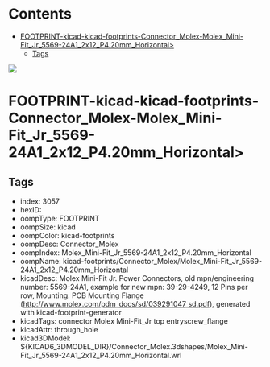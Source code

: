 



Contents
========

* [FOOTPRINT-kicad-kicad-footprints-Connector_Molex-Molex_Mini-Fit_Jr_5569-24A1_2x12_P4.20mm_Horizontal>](#footprint-kicad-kicad-footprints-connector_molex-molex_mini-fit_jr_5569-24a1_2x12_p420mm_horizontal)
	* [Tags](#tags)
  
![][im]
# FOOTPRINT-kicad-kicad-footprints-Connector_Molex-Molex_Mini-Fit_Jr_5569-24A1_2x12_P4.20mm_Horizontal>

## Tags

- index: 3057
- hexID: 
- oompType: FOOTPRINT
- oompSize: kicad
- oompColor: kicad-footprints
- oompDesc: Connector_Molex
- oompIndex: Molex_Mini-Fit_Jr_5569-24A1_2x12_P4.20mm_Horizontal
- oompName: kicad-footprints/Connector_Molex/Molex_Mini-Fit_Jr_5569-24A1_2x12_P4.20mm_Horizontal
- kicadDesc: Molex Mini-Fit Jr. Power Connectors, old mpn/engineering number: 5569-24A1, example for new mpn: 39-29-4249, 12 Pins per row, Mounting: PCB Mounting Flange (http://www.molex.com/pdm_docs/sd/039291047_sd.pdf), generated with kicad-footprint-generator
- kicadTags: connector Molex Mini-Fit_Jr top entryscrew_flange
- kicadAttr: through_hole
- kicad3DModel: ${KICAD6_3DMODEL_DIR}/Connector_Molex.3dshapes/Molex_Mini-Fit_Jr_5569-24A1_2x12_P4.20mm_Horizontal.wrl



[im]: image.png
